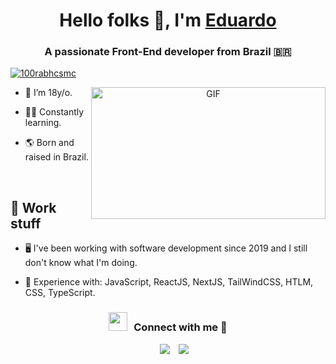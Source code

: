 <h1 align="center">Hello folks 👋, I'm <a href="" target="blank">
Eduardo</a></h1>
<h3 align="center">A passionate Front-End developer from Brazil &#127463;&#127479;</h3>

<p align="left"> <a href="https://twitter.com/slmeduardo" target="blank"><img src="https://img.shields.io/twitter/follow/slmeduardo?logo=twitter&style=for-the-badge" alt="100rabhcsmc" /></a> </p>

<a target="_blank" align="center">
  <img align="right" top="500" height="210.9375px" width="375" alt="GIF" src="https://media4.giphy.com/media/zOvBKUUEERdNm/giphy.gif?cid=ecf05e479xrbz03jjm9l5he706wjg3h89pmlq51fznokutgc&rid=giphy.gif&ct=g">
</a>

- 👦 I’m 18y/o.

- 🧑‍💻 Constantly learning. 

- 🌎 Born and raised in Brazil.

<br/>

## 👜 Work stuff
- 🖥️ I've been working with software development since 2019 and I still don't know what I'm doing.

- 🧠 Experience with: JavaScript, ReactJS, NextJS, TailWindCSS, HTLM, CSS, TypeScript.


<h3 align="center" > <img src="https://media.giphy.com/media/iY8CRBdQXODJSCERIr/giphy.gif" width="30" height="30" style="margin-right: 10px;">Connect with me 🤝 </h3>

<p align="center">

 <div align="center"  class="icons-social" style="margin-left: 10px;">
        <a style="margin-left: 10px;"  target="_blank" href="https://www.linkedin.com/in/eduardo-cardoso-46695a238/">
			<img src="https://img.icons8.com/doodle/40/000000/linkedin--v2.png"></a>
        <a style="margin-left: 10px;" target="_blank" href="https://github.com/slmeduardo">
		<img src="https://img.icons8.com/doodle/40/000000/github--v1.png"></a>
      </div>

</p>



